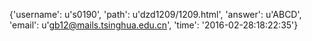 {'username': u's0190', 'path': u'dzd1209/1209.html', 'answer': u'ABCD', 'email': u'gb12@mails.tsinghua.edu.cn', 'time': '2016-02-28:18:22:35'}